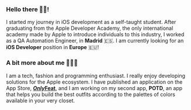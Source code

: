### Hello there 👋🏽!

I started my journey in iOS development as a self-taught student. After graduating from the Apple Developer Academy, the only international academy made by Apple to introduce individuals to this industry, I worked as a QA Automation Engineer, in **Madrid** 🇪🇸. I am currently looking for an **iOS Developer** position in **Europe** 🇪🇺!

### A bit more about me 👨🏽‍💻
I am a tech, fashion and programming enthusiast. I really enjoy developing solutions for the Apple ecosystem. I have published an application on the App Store, [***Only*Feat**](https://apps.apple.com/fr/app/onlyfeat/id1626507841?l=en), and I am working on my second app, **POTD**, an app that helps you build the best outfits according to the palettes of colors available in your very closet.

<!--
**aristidelauga/aristidelauga** is a ✨ _special_ ✨ repository because its `README.md` (this file) appears on your GitHub profile.

Here are some ideas to get you started:
- 🔭 I’m currently working on ...
- 🌱 I’m currently learning ...
- 👯 I’m looking to collaborate on ...
- 🤔 I’m looking for help with ...
- 💬 Ask me about ...
- 📫 How to reach me: ...
- 😄 Pronouns: ...
- ⚡ Fun fact: ...
-->
